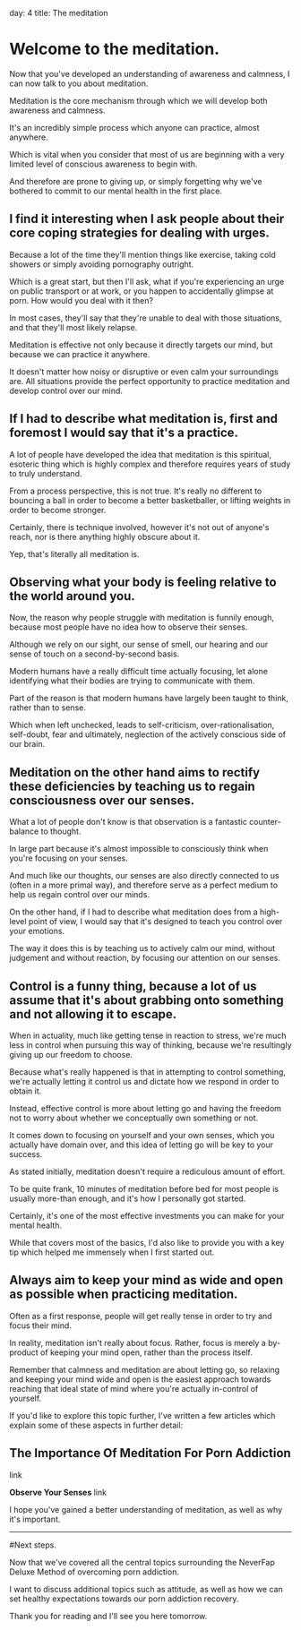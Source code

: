 day: 4
title: The meditation


# Welcome to the meditation.

Now that you've developed an understanding of awareness and calmness, I can now talk to you about meditation.
  
Meditation is the core mechanism through which we will develop both awareness and calmness.

It's an incredibly simple process which anyone can practice, almost anywhere. 
            
Which is vital when you consider that most of us are beginning with a very limited level of conscious awareness to begin with.
  
And therefore are prone to giving up, or simply forgetting why we've bothered to commit to our mental health in the first place.
  
            
## I find it interesting when I ask people about their core coping strategies for dealing with urges.
         

Because a lot of the time they'll mention things like exercise, taking cold showers or simply avoiding pornography outright.
  
Which is a great start, but then I'll ask, what if you're experiencing an urge on public transport or at work, or you happen to accidentally glimpse at porn. How would you deal with it then?
  
In most cases, they'll say that they're unable to deal with those situations, and that they'll most likely relapse.
  
Meditation is effective not only because it directly targets our mind, but because we can practice it anywhere.
  
It doesn't matter how noisy or disruptive or even calm your surroundings are. All situations provide the perfect opportunity to practice meditation and develop control over our mind.
  
        
## If I had to describe what meditation is, first and foremost I would say that it's a practice.

            
A lot of people have developed the idea that meditation is this spiritual, esoteric thing which is highly complex and therefore requires years of study to truly understand.
  
From a process perspective, this is not true. It's really no different to bouncing a ball in order to become a better basketballer, or lifting weights in order to become stronger.
  
Certainly, there is technique involved, however it's not out of anyone's reach, nor is there anything highly obscure about it.
  
Yep, that's literally all meditation is.
  
            
## Observing what your body is feeling relative to the world around you.
                 

Now, the reason why people struggle with meditation is funnily enough, because most people have no idea how to observe their senses.
  
Although we rely on our sight, our sense of smell, our hearing and our sense of touch on a second-by-second basis.
  
Modern humans have a really difficult time actually focusing, let alone identifying what their bodies are trying to communicate with them.
  
Part of the reason is that modern humans have largely been taught to think, rather than to sense.
  
Which when left unchecked, leads to self-criticism, over-rationalisation, self-doubt, fear and ultimately, neglection of the actively conscious side of our brain.
  
            
## Meditation on the other hand aims to rectify these deficiencies by teaching us to regain consciousness over our senses.


What a lot of people don't know is that observation is a fantastic counter-balance to thought.

In large part because it's almost impossible to consciously think when you're focusing on your senses.

And much like our thoughts, our senses are also directly connected to us (often in a more primal way), and therefore serve as a perfect medium to help us regain control over our minds.

On the other hand, if I had to describe what meditation does from a high-level point of view, I would say that it's designed to teach you control over your emotions.
  
The way it does this is by teaching us to actively calm our mind, without judgement and without reaction, by focusing our attention on our senses.
  

## Control is a funny thing, because a lot of us assume that it's about grabbing onto something and not allowing it to escape.
                     
            
When in actuality, much like getting tense in reaction to stress, we're much less in control when pursuing this way of thinking, because we're resultingly giving up our freedom to choose.
  
Because what's really happened is that in attempting to control something, we're actually letting it control us and dictate how we respond in order to obtain it.
  
Instead, effective control is more about letting go and having the freedom not to worry about whether we conceptually own something or not.
  
It comes down to focusing on yourself and your own senses, which you actually have domain over, and this idea of letting go will be key to your success.
  
As stated initially, meditation doesn't require a rediculous amount of effort.
  
To be quite frank, 10 minutes of meditation before bed for most people is usually more-than enough, and it's how I personally got started.
  
Certainly, it's one of the most effective investments you can make for your mental health.
  
While that covers most of the basics, I'd also like to provide you with a key tip which helped me immensely when I first started out.

  
## Always aim to keep your mind as wide and open as possible when practicing meditation.


Often as a first response, people will get really tense in order to try and focus their mind. 
  
In reality, meditation isn't really about focus. Rather, focus is merely a by-product of keeping your mind open, rather than the process itself. 
  
Remember that calmness and meditation are about letting go, so relaxing and keeping your mind wide and open is the easiest approach towards reaching that ideal state of mind where you're actually in-control of yourself. 
    
If you'd like to explore this topic further, I've written a few articles which explain some of these aspects in further detail:
  

## The Importance Of Meditation For Porn Addiction

  
<mj-button padding-top="0px" background-color="white" color="black" border="4px solid #00ffee;" href="https://neverfapdeluxe.com/articles/the-importance-of-meditation-for-porn-addiction/">link</mj-button>


<mj-text color="#35393d" font-size="16px" padding-top="20px" align="center">
  <strong>Observe Your Senses</strong>
</mj-text>
<mj-button padding-top="0px" background-color="white" color="black" border="4px solid #00ffee;" href="https://neverfapdeluxe.com/practices/observe-your-senses/">link</mj-button>

I hope you've gained a better understanding of meditation, as well as why it's important.      
  

---


#Next steps.

Now that we've covered all the central topics surrounding the NeverFap Deluxe Method of overcoming porn addiction.

I want to discuss additional topics such as attitude, as well as how we can set healthy expectations towards our porn addiction recovery.

Thank you for reading and I'll see you here tomorrow.